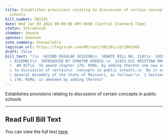 ```yaml
---
title: Establishes provisions relating to discussion of certain concepts in public
  schools
bill_number: SB1181
date: Wed Jan 03 2024 00:00:00 GMT-0600 (Central Standard Time)
status: Introduced
chamber: Senate
sponsor: Unknown
vote_summary: Unavailable
legiscan_url: https://legiscan.com/MO/text/SB1181/id/2861660
draft: false
bill_text: "|\n  SECOND REGULAR SESSION\n  SENATE BILL NO. 1181\n  102ND GENERA L\
  \ ASSEMBLY\n  INTRODUCED BY SENATOR KOENIG.\n  3242S.01I KRISTINA MARTIN, Secretary\n\
  \  AN ACT\n  To amend chapter 170, RSMo, by adding thereto one new section relating\
  \ to discussion of certain\n  concepts in public schools.\n  Be it enacted by the\
  \ General Assembly of the State of Missouri, as follows:\n  1 Section A. Chapter\
  \ 170, RSMo, is amended by adding thereto"
---
```

Establishes provisions relating to discussion of certain concepts in public schools

---

## Read Full Bill Text

You can view the full text [here](https://legiscan.com/MO/text/SB1181/id/2861660).
